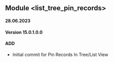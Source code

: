 ## Module <list_tree_pin_records>

#### 28.06.2023
#### Version 15.0.1.0.0
#### ADD
- Initial commit for Pin Records In Tree/List View